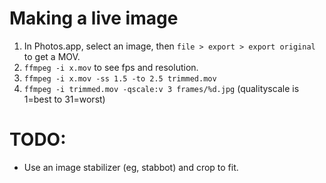 # Making a live image

1. In Photos.app, select an image, then `file > export > export original` to get a MOV.
2. `ffmpeg -i x.mov` to see fps and resolution.
3. `ffmpeg -i x.mov -ss 1.5 -to 2.5 trimmed.mov`
4. `ffmpeg -i trimmed.mov -qscale:v 3 frames/%d.jpg` (qualityscale is 1=best to 31=worst)




# TODO:
- Use an image stabilizer (eg, stabbot) and crop to fit.
